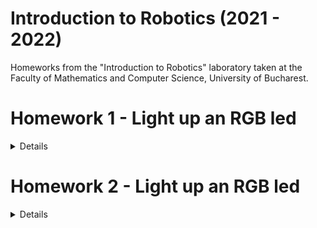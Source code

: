 # Introduction to Robotics (2021 - 2022)

Homeworks from the "Introduction to Robotics" laboratory taken at the Faculty of Mathematics and Computer Science, University of Bucharest.

# Homework 1 - Light up an RGB led
<details>
<br>

## Components

* RBG led (1 minimum)
* potentiometers (3 minimum)
* resistors and wires (per logic)

## Task Requirement

Use a separat potentiometer in controlling each of the color of the RGB led (Red, Green and Blue).  The control must be done with digital electronics (you must read the value of the potentiometer with Arduino, and write a mapped value to each of the pins connected to the led).

## Setup

![setup image 1](./homework_1/assets/setup1.jpeg)

![setup image 2](./homework_1/assets/setup2.jpeg)

## Demo

https://www.youtube.com/watch?v=8zxyjhGv500
</details>



# Homework 2 - Light up an RGB led
<details>
<br>

## Components

* 5 LEDs
* 1 button
* 1 buzzer
* resistors and wires (per logic)

## Task Requirement

Building the traffic lights for a crosswalk.

You will use 2 LEDs to represent the traffic lights for people (red and green) and 3 LEDs to represent the traffic lights for cars (red, yellow and green).

The system has the following states:

* State 1 (default, reinstated after state 4 ends): green light for cars, red light for people, no  sounds. Duration: indefinite,  changed by pressing the button.

* State 2 (initiated by counting down 10 seconds after a button press: the light should be yellow for cars, red for people and no sounds. Duration: 3 seconds.

* State 3 (iniated after state 2 ends): red for cars, green for people and a beeping sound from the buzzer at a constant interval.  Duration: 10 seconds.

* State 4 (initiated after state 3 ends): red for cars, blinking green for people and a beeping sound from the buzzer, at a constant interval, faster than the beeping in state 3. This state should last 5 seconds. 

Be  careful: pressing the button in any state other than state 1 should NOT yield any actions.

## Setup

![setup image 1](./homework_2/assets/setup1.jpeg)

![setup image 2](./homework_2/assets/setup2.jpeg)

## Demo

https://www.youtube.com/watch?v=Hli1Vo9i5Wc
</details>
